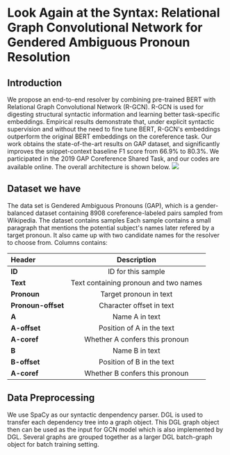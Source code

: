 # Look Again at the Syntax: Relational Graph Convolutional Network for Gendered Ambiguous Pronoun Resolution


## Introduction
We propose an end-to-end resolver by combining pre-trained BERT with Relational Graph Convolutional Network (R-GCN). R-GCN is used for digesting structural syntactic information and learning better task-specific embeddings. Empirical results demonstrate that, under explicit syntactic supervision and without the need to fine tune BERT, R-GCN's embeddings outperform the original BERT embeddings on the coreference task. Our work obtains the state-of-the-art results on GAP dataset, and significantly improves the snippet-context baseline F1 score from 66.9% to 80.3%. We participated in the 2019 GAP Coreference Shared Task, and our codes are available online. The overall architecture is shown below.
![](https://i.imgur.com/aAK43SM.png)



## Dataset we have
The data set is Gendered Ambiguous Pronouns (GAP), which is a gender-balanced dataset containing 8908 coreference-labeled pairs sampled from Wikipedia. The dataset contains samples Each sample contains a small paragraph that mentions the potential subject's names later refered by a target pronoun. It also came up with two candidate names for the resolver to choose from. Columns contains: 

|  Header        | Description     | 
| :------------- | :----------: |
|  <strong>ID</strong> | ID for this sample   | 
|  <strong>Text</strong> | Text containing pronoun and two names   | 
|  <strong>Pronoun</strong> | Target pronoun in text   |
|  <strong>Pronoun-offset</strong> | Character offset in text   |
|  <strong>A</strong> | Name A in text   |
|  <strong>A-offset</strong> | Position of A in the text |
|  <strong>A-coref</strong> | Whether A confers this pronoun |
|  <strong>B</strong> | Name B in text |
|  <strong>B-offset</strong> | Position of B in the text |
|  <strong>A-coref</strong> | Whether B confers this pronoun |



## Data Preprocessing

We use SpaCy as our syntactic denpendency parser. DGL is used to transfer each dependency tree into a graph object. This DGL graph object then can be used as the input for GCN model which is also implemented by DGL. Several graphs are grouped together as a larger DGL batch-graph object for batch training setting.
